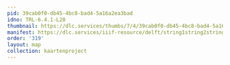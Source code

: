 ```yaml
---
pid: 39cab0f0-db45-4bc8-bad4-5a16a2ea3bad
idno: TRL-6.4.1-L20
thumbnail: https://dlc.services/thumbs/7/4/39cab0f0-db45-4bc8-bad4-5a16a2ea3bad/full/400,339/0/default.jpg
manifest: https://dlc.services/iiif-resource/delft/string1string2string3/kaartenproject-2007/TRL-6.4.1-L20
order: '319'
layout: map
collection: kaartenproject
---
```


